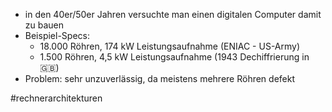 * in den 40er/50er Jahren versuchte man einen digitalen Computer damit zu bauen
* Beispiel-Specs: 
  * 18.000 Röhren, 174 kW Leistungsaufnahme (ENIAC - US-Army)
  * 1.500 Röhren, 4,5 kW Leistungsaufnahme (1943 Dechiffrierung in :gb:)
* Problem: sehr unzuverlässig, da meistens mehrere Röhren defekt

\#rechnerarchitekturen
